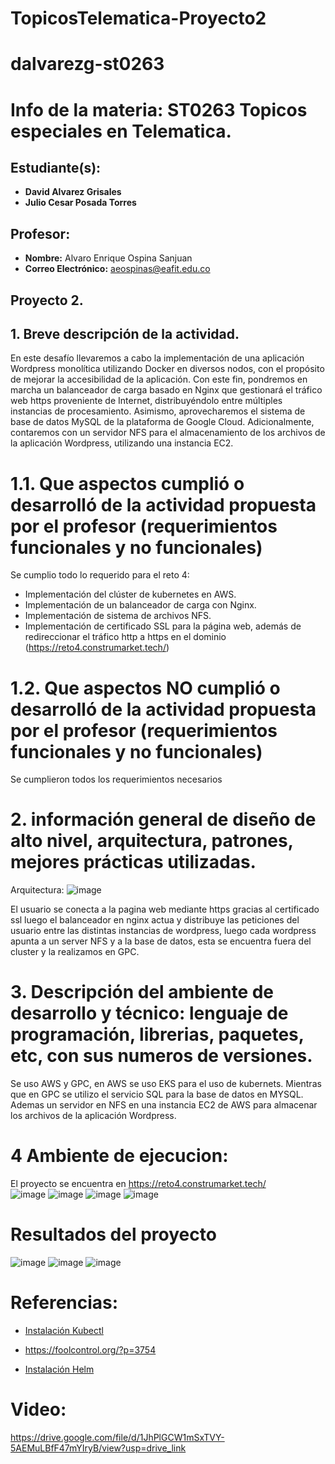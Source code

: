 # TopicosTelematica-Proyecto2
# dalvarezg-st0263
# Info de la materia: ST0263 Topicos especiales en Telematica.

## Estudiante(s):
- **David Alvarez Grisales**
- **Julio Cesar Posada Torres** 

## Profesor:
- **Nombre:** Alvaro Enrique Ospina Sanjuan
- **Correo Electrónico:** aeospinas@eafit.edu.co

## Proyecto 2.

## 1. Breve descripción de la actividad.

En este desafío llevaremos a cabo la implementación de una aplicación Wordpress monolítica utilizando Docker en diversos nodos, con el propósito de mejorar la accesibilidad de la aplicación. Con este fin, pondremos en marcha un balanceador de carga basado en Nginx que gestionará el tráfico web https proveniente de Internet, distribuyéndolo entre múltiples instancias de procesamiento. Asimismo, aprovecharemos el sistema de base de datos MySQL de la plataforma de Google Cloud. Adicionalmente, contaremos con un servidor NFS para el almacenamiento de los archivos de la aplicación Wordpress, utilizando una instancia EC2.
# 1.1. Que aspectos cumplió o desarrolló de la actividad propuesta por el profesor (requerimientos funcionales y no funcionales)
Se cumplio todo lo requerido para el reto 4:
- Implementación del clúster de kubernetes en AWS.
- Implementación de un balanceador de carga con Nginx.
- Implementación de sistema de archivos NFS.
- Implementación de certificado SSL para la página web, además de redireccionar el tráfico http a https en el dominio (https://reto4.construmarket.tech/)
# 1.2. Que aspectos NO cumplió o desarrolló de la actividad propuesta por el profesor (requerimientos funcionales y no funcionales)
Se cumplieron todos los requerimientos necesarios
# 2. información general de diseño de alto nivel, arquitectura, patrones, mejores prácticas utilizadas.
Arquitectura:
![image](https://github.com/Davidrk31/reto4TopicosTelematica/assets/89051979/c9cbd79c-61bf-4ffd-84b8-07f1945580f3)

El usuario se conecta a la pagina web mediante https gracias al certificado ssl luego el balanceador en nginx actua y distribuye las peticiones del usuario entre las distintas instancias de wordpress, luego cada wordpress apunta a un server NFS y a la base de datos, esta se encuentra fuera del cluster y la realizamos en GPC.


# 3. Descripción del ambiente de desarrollo y técnico: lenguaje de programación, librerias, paquetes, etc, con sus numeros de versiones.
Se uso AWS y GPC, en AWS se uso EKS para el uso de kubernets. Mientras que en GPC se utilizo el servicio SQL para la base de datos en MYSQL. Ademas un servidor en NFS en una instancia EC2 de AWS para almacenar los archivos de la aplicación Wordpress.

# 4 Ambiente de ejecucion:
El proyecto se encuentra en https://reto4.construmarket.tech/  
![image](https://github.com/Davidrk31/reto4TopicosTelematica/assets/89051979/de3ee76c-fd2c-4514-b01a-d25924e789a0)
![image](https://github.com/Davidrk31/reto4TopicosTelematica/assets/89051979/7bb1afce-5e52-4729-9e2c-7fb6b206df89)
![image](https://github.com/Davidrk31/reto4TopicosTelematica/assets/89051979/2be05236-3f35-4422-be97-788c01cf8bcd)
![image](https://github.com/Davidrk31/reto4TopicosTelematica/assets/89051979/84ad4a4f-5fb3-4d52-b6bf-14e1d783f9e8)

# Resultados del proyecto
![image](https://github.com/Davidrk31/reto4TopicosTelematica/assets/89051979/f33ab29f-183f-4466-9ddc-afc75b75a462)
![image](https://github.com/Davidrk31/reto4TopicosTelematica/assets/89051979/a167c489-9ecd-4a90-95ac-69bd5ebd0192)
![image](https://github.com/Davidrk31/reto4TopicosTelematica/assets/89051979/d46254ef-cf62-442f-b344-ea65793306e4)



# Referencias:

* [Instalación Kubectl](https://docs.aws.amazon.com/eks/latest/userguide/install-kubectl.html)

* https://foolcontrol.org/?p=3754

* [Instalación Helm](https://helm.sh/docs/intro/install/)

# Video:
https://drive.google.com/file/d/1JhPlGCW1mSxTVY-5AEMuLBfF47mYIryB/view?usp=drive_link


